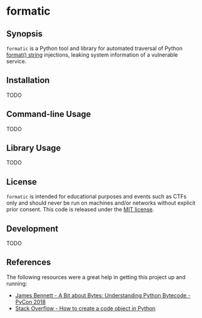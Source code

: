 # formatic

## Synopsis

`formatic` is a Python tool and library for automated traversal of Python [format() string](https://docs.python.org/3/library/string.html#string-formatting) injections, leaking system information of a vulnerable service.

## Installation

TODO

## Command-line Usage

TODO

## Library Usage

TODO

## License

`formatic` is intended for educational purposes and events such as CTFs only and should never be run on machines and/or networks without explicit prior consent. This code is released under the [MIT license](https://opensource.org/licenses/MIT).

## Development

TODO

## References

The following resources were a great help in getting this project up and running:

* [James Bennett - A Bit about Bytes: Understanding Python Bytecode - PyCon 2018](https://www.youtube.com/watch?v=cSSpnq362Bk)
* [Stack Overflow - How to create a code object in Python](https://stackoverflow.com/questions/16064409/how-to-create-a-code-object-in-python)
